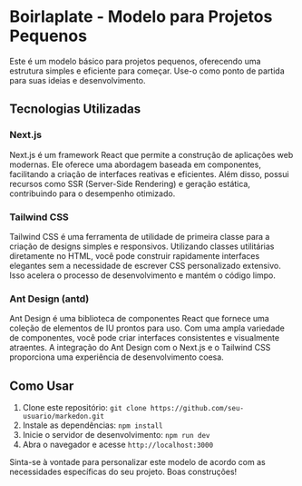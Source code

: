 # Boirlaplate - Modelo para Projetos Pequenos

Este é um modelo básico para projetos pequenos, oferecendo uma estrutura simples e eficiente para começar. Use-o como ponto de partida para suas ideias e desenvolvimento.

## Tecnologias Utilizadas

### Next.js
Next.js é um framework React que permite a construção de aplicações web modernas. Ele oferece uma abordagem baseada em componentes, facilitando a criação de interfaces reativas e eficientes. Além disso, possui recursos como SSR (Server-Side Rendering) e geração estática, contribuindo para o desempenho otimizado.

### Tailwind CSS
Tailwind CSS é uma ferramenta de utilidade de primeira classe para a criação de designs simples e responsivos. Utilizando classes utilitárias diretamente no HTML, você pode construir rapidamente interfaces elegantes sem a necessidade de escrever CSS personalizado extensivo. Isso acelera o processo de desenvolvimento e mantém o código limpo.

### Ant Design (antd)
Ant Design é uma biblioteca de componentes React que fornece uma coleção de elementos de IU prontos para uso. Com uma ampla variedade de componentes, você pode criar interfaces consistentes e visualmente atraentes. A integração do Ant Design com o Next.js e o Tailwind CSS proporciona uma experiência de desenvolvimento coesa.

## Como Usar

1. Clone este repositório: `git clone https://github.com/seu-usuario/markedon.git`
2. Instale as dependências: `npm install` 
3. Inicie o servidor de desenvolvimento: `npm run dev`
4. Abra o navegador e acesse `http://localhost:3000`

Sinta-se à vontade para personalizar este modelo de acordo com as necessidades específicas do seu projeto. Boas construções!
 